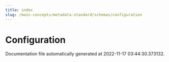 ```yaml
---
title: index
slug: /main-concepts/metadata-standard/schemas/configuration
---
```


# Configuration

Documentation file automatically generated at 2022-11-17 03:44:30.373132.
